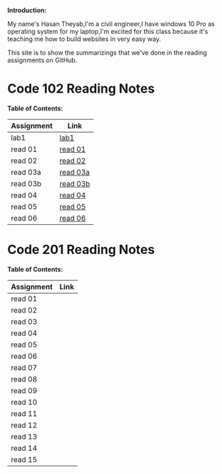 **Introduction:**

My name's Hasan Theyab,I'm a civil engineer,I have windows 10 Pro as operating system for my laptop,I'm excited for this class because it's teaching me how to build websites in very easy way.

This site is to show the summarizings that we've done in the reading assignments on GitHub.

# Code 102 Reading Notes

**Table of Contents:**

| Assignment  | Link        |
| ----------- | ----------- |
| lab1        | [lab1](lab1.md)         |
| read 01     | [read 01](read1.md)     |
| read 02     | [read 02](read2.md)     |
| read 03a    | [read 03a](read3a.md)   |
| read 03b    | [read 03b](read3b.md)   |
| read 04     | [read 04](read4.md)     |
| read 05     | [read 05](read5.md)     |
| read 06     | [read 06](read6.md)     |

# Code 201 Reading Notes

**Table of Contents:**

| Assignment  | Link        |
| ----------- | ----------- |
| read 01     |         |
| read 02     |     |
| read 03     |      |
| read 04     |    |
| read 05     |    |
| read 06     |      |
| read 07     |      |
| read 08     |      |
| read 09
| read 10
| read 11
| read 12
| read 13
| read 14
| read 15
